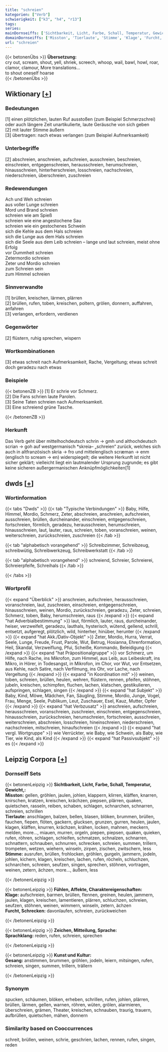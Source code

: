 ```yaml
---
title: "schreien"
kategorien: ["Verb"]
schwierigkeit: ["k3", "h4", "r13"]
tags:
series:
mainDornseiffs: ['Sichtbarkeit, Licht, Farbe, Schall, Temperatur, Gewicht,', 'Fühlen, Affekte, Charaktereigenschaften', 'Zeichen, Mitteilung, Sprache', 'Kunst und Kultur']
domainDornseiffs: ['Misston', 'Tierlaute', 'Stimme', 'Klage', 'Furcht, Schrecken', 'Sprachklang', 'Gesang']
url: "schreien"
---
```


{{< betonenÜbs >}}
**Übersetzung:**  
cry out, scream, shout, yell, shriek, screech, whoop, wail, bawl, howl, roar, clamor, clamour, More translations...  
to shout oneself hoarse  
{{< /betonenÜbs >}}

## Wiktionary [[+](https://de.wiktionary.org/wiki/schreien)]

### Bedeutungen
[1] einen plötzlichen, lauten Ruf ausstoßen (zum Beispiel Schmerzschrei) oder auch längere Zeit unartikulierte, laute Geräusche von sich geben  
[2] mit lauter Stimme äußern  
[3] übertragen: nach etwas verlangen (zum Beispiel Aufmerksamkeit)  

### Unterbegriffe
[2] abschreien, anschreien, aufschreien, ausschreien, beschreien, einschreien, entgegenschreien, herausschreien, herumschreien, hinausschreien, hinterherschreien, losschreien, nachschreien, niederschreien, überschreien, zuschreien  

### Redewendungen
Ach und Weh schreien  
aus voller Lunge schreien  
Mord und Brand schreien  
schreien wie am Spieß  
schreien wie eine angestochene Sau  
schreien wie ein gestochenes Schwein  
sich die Kehle aus dem Hals schreien  
sich die Lunge aus dem Hals schreien  
sich die Seele aus dem Leib schreien – lange und laut schreien, meist ohne Erfolg  
vor Dummheit schreien  
Zetermordio schreien  
Zeter und Mordio schreien  
zum Schreien sein  
zum Himmel schreien  

### Sinnverwandte
[1] brüllen, kreischen, lärmen, plärren  
[2] brüllen, rufen, toben, kreischen, poltern, grölen, donnern, auffahren, anfahren  
[3] verlangen, erfordern, verdienen  

### Gegenwörter
[2] flüstern, ruhig sprechen, wispern  

### Wortkombinationen
[3] etwas schreit nach Aufmerksamkeit, Rache, Vergeltung; etwas schreit doch geradezu nach etwas  

### Beispiele
{{< betonenZB >}}
[1] Er schrie vor Schmerz.  
[2] Die Fans schrien laute Parolen.  
[3] Seine Taten schreien nach Aufmerksamkeit.  
[3] Eine schreiend grüne Tasche.  

{{< /betonenZB >}}
### Herkunft
Das Verb geht über mittelhochdeutsch schrin → gmh und althochdeutsch scrian → goh auf westgermanisch *skreia– „schreien“ zurück, welches sich auch in altfranzösisch skria → fro und mittelenglisch scræman → enm (englisch to scream → en) widerspiegelt; die weitere Herkunft ist nicht sicher geklärt; vielleicht liegt ein lautmalender Ursprung zugrunde; es gibt keine sicheren außergermanischen Anknüpfmöglichkeiten[1]  



## dwds [[+](https://www.dwds.de/wb/schreien)]

### Wortinformation
{{< tabs "Dwds" >}}
{{< tab "Typische Verbindungen" >}}
Baby, Hilfe, Himmel, Mordio, Schmerz, Zeter, abschreien, anschreien, aufschreien, ausschreien, brüllen, durcheinander, einschreien, entgegenschreien, fortschreien, förmlich, geradezu, herausschreien, herumschreien, hinausschreien, laut, lauter, raus, schreien, toben, voranschreien, weinen, weiterschreien, zurückschreien, zuschreien
{{< /tab >}}

{{< tab "alphabetisch vorangehend" >}}
Schreibzimmer, Schreibzeug, schreibwütig, Schreibwerkzeug, Schreibwerkstatt
{{< /tab >}}

{{< tab "alphabetisch vorangehend" >}}
schreiend, Schreier, Schreierei, Schreierpfeife, Schreihals
{{< /tab >}}

{{< /tabs >}}

### Wortprofil
{{< expand "Überblick" >}} anschreien, aufschreien, herausschreien, voranschreien, laut, zuschreien, einschreien, entgegenschreien, hinausschreien, weinen, Mordio, zurückschreien, geradezu, Zeter, schreien, Schmerz, toben, Baby, herumschreien, raus {{< /expand >}}
{{< expand "hat Adverbialbestimmung" >}} laut, förmlich, lauter, raus, durcheinander, heiser, verzweifelt, geradezu, lauthals, hysterisch, wütend, gellend, schrill, entsetzt, aufgeregt, plötzlich, wild, hinterher, hinüber, herunter {{< /expand >}}
{{< expand "hat Akk./Dativ-Objekt" >}} Zeter, Mordio, Hurra, Verrat, Seele, Lunge, Freude, Frust, Parole, Wut, Betrug, Hosianna, Ehrenformation, Heil, Skandal, Verzweiflung, Pfui, Scheiße, Kommando, Beleidigung {{< /expand >}}
{{< expand "hat Präpositionalgruppe" >}} vor Schmerz, um Hilfe, nach Rache, ins Mikrofon, zum Himmel, aus Leib, aus Leibeskraft, ins Mikro, in Hörer, in Todesangst, in Mikrofon, im Chor, vor Wut, vor Entsetzen, aus Kehle, nach Satire, nach Verfilmung, ins Ohr, vor Lache, nach Vergeltung {{< /expand >}}
{{< expand "in Koordination mit" >}} weinen, toben, schreien, brüllen, heulen, wehren, flüstern, rennen, pfeifen, stöhnen, jubeln, kreischen, schimpfen, fluchen, lachen, klatschen, gestikulieren, aufspringen, schlagen, singen {{< /expand >}}
{{< expand "hat Subjekt" >}} Baby, Kind, Möwe, Mädchen, Fan, Säugling, Stimme, Mordio, Junge, Vogel, Frau, Menge, Seele, Publikum, Leut, Zuschauer, Esel, Kauz, Mutter, Opfer {{< /expand >}}
{{< expand "hat Verbzusatz" >}} anschreien, aufschreien, herausschreien, voranschreien, zuschreien, einschreien, entgegenschreien, hinausschreien, zurückschreien, herumschreien, fortschreien, ausschreien, weiterschreien, abschreien, losschreien, hineinschreien, niederschreien, nachschreien, mitschreien, hinaufschreien {{< /expand >}}
{{< expand "hat vergl. Wortgruppe" >}} wie Verrückter, wie Baby, wie Schwein, als Baby, wie Tier, wie Kind, als Kind {{< /expand >}}
{{< expand "hat Passivsubjekt" >}} es {{< /expand >}}

## Leipzig Corpora [[+](https://corpora.uni-leipzig.de/en/res?word=schreien&corpusId=deu_newscrawl-public_2018)]

### Dornseiff Sets
{{< betonenLeipzig >}}
**Sichtbarkeit, Licht, Farbe, Schall, Temperatur, Gewicht,:**  
**Misston:** gellen, gröhlen, jaulen, johlen, klappern, klirren, kläffen, knarren, knirschen, kratzen, kreischen, krächzen, piepsen, plärren, quaken, quietschen, rasseln, reiben, schaben, schlagen, schnarchen, schnarren, schreien, schrillen  
**Tierlaute:** anschlagen, balzen, bellen, blasen, blöken, brummen, brüllen, fauchen, fiepen, flöten, gackern, glucksen, grunzen, gurren, heulen, jaulen, klagen, kläffen, knurren, krächzen, krähen, locken, mahnen, meckern, melden, more..., miauen, murren, orgeln, piepen, piepsen, quaken, quieken, rufen, röhren, schlagen, schleifen, schmatzen, schnalzen, schnarren, schnattern, schnauben, schnurren, schrecken, schreien, summen, trillern, trompeten, wetzen, wiehern, winseln, zirpen, zischen, zwitschern, less  
**Stimme:** ausrufen, brüllen, frohlocken, gröhlen, gurgeln, jammern, jodeln, johlen, kichern, klagen, kreischen, lachen, rufen, röcheln, schluchzen, schnarchen, schreien, seufzen, singen, sprechen, stöhnen, vortragen, weinen, zetern, ächzen, more..., äußern, less  

{{< /betonenLeipzig >}}


{{< betonenLeipzig >}}
**Fühlen, Affekte, Charaktereigenschaften:**  
**Klage:** aufschreien, barmen, brüllen, flennen, greinen, heulen, jammern, jaulen, klagen, kreischen, lamentieren, plärren, schluchzen, schreien, seufzen, stöhnen, weinen, wimmern, winseln, zetern, ächzen  
**Furcht, Schrecken:** davonlaufen, schreien, zurückweichen  

{{< /betonenLeipzig >}}


{{< betonenLeipzig >}}
**Zeichen, Mitteilung, Sprache:**  
**Sprachklang:** reden, rufen, schreien, sprechen  

{{< /betonenLeipzig >}}


{{< betonenLeipzig >}}
**Kunst und Kultur:**  
**Gesang:** anstimmen, brummen, gröhlen, jodeln, leiern, mitsingen, rufen, schreien, singen, summen, trillern, trällern  

{{< /betonenLeipzig >}}

### Synonym
spucken, schäumen, blöken, erheben, schrillen, rufen, johlen, plärren, brüllen, lärmen, gellen, warnen, röhren, wüten, grölen, alarmieren, überschreien, grämen, Theater, kreischen, schnauben, traurig, trauern, aufbrüllen, quietschen, mähen, donnern


### Similarity based on Cooccurrences
schreit, brüllen, weinen, schrie, geschrien, lachen, rennen, rufen, singen, reden

